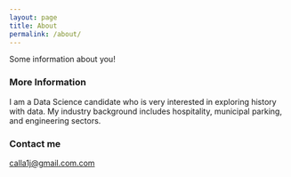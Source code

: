 ```yaml
---
layout: page
title: About
permalink: /about/
---
```


Some information about you!

### More Information

I am a Data Science candidate who is very interested in exploring history with data. 
My industry background includes hospitality, municipal parking, and engineering sectors.
### Contact me

[calla1j@gmail.com.com](mailto:calla1j@gmail.com)
